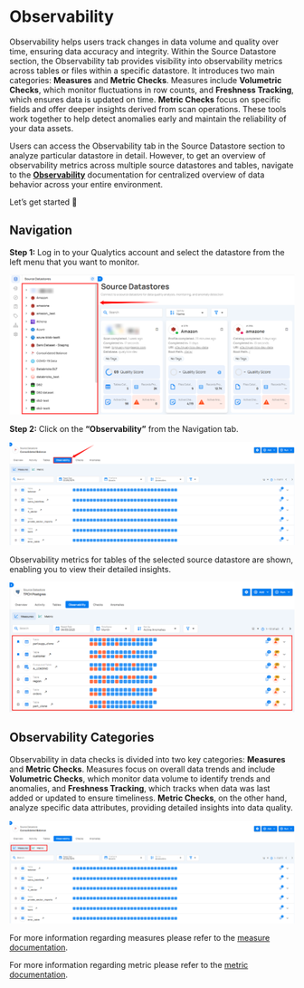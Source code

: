 # Observability

Observability helps users track changes in data volume and quality over time, ensuring data accuracy and integrity. Within the Source Datastore section, the Observability tab provides visibility into observability metrics across tables or files within a specific datastore. It introduces two main categories: **Measures** and **Metric Checks**. Measures include **Volumetric Checks**, which monitor fluctuations in row counts, and **Freshness Tracking**, which ensures data is updated on time. **Metric Checks** focus on specific fields and offer deeper insights derived from scan operations. These tools work together to help detect anomalies early and maintain the reliability of your data assets.

Users can access the Observability tab in the Source Datastore section to analyze particular datastore in detail. However, to get an overview of observability metrics across multiple source datastores and tables, navigate to the [**Observability**](../explore/observability.md) documentation for centralized overview of data behavior across your entire environment.

Let’s get started 🚀

## Navigation

**Step 1:** Log in to your Qualytics account and select the datastore from the left menu that you want to monitor.

![datastore](../assets/observability/source-light-1.png)

**Step 2:** Click on the **“Observability”** from the Navigation tab.

![observability](../assets/observability/observability-light-2.png)

Observability metrics for tables of the selected source datastore are shown, enabling you to view their detailed insights.

![observability-metrics](../assets/observability/observability-metrics-light.png)

## Observability Categories

Observability in data checks is divided into two key categories: **Measures** and **Metric Checks**. Measures focus on overall data trends and include **Volumetric Checks**, which monitor data volume to identify trends and anomalies, and **Freshness Tracking**, which tracks when data was last added or updated to ensure timeliness. **Metric Checks**, on the other hand, analyze specific data attributes, providing detailed insights into data quality.

![category](../assets/observability/category-light-3.png)

For more information regarding measures please refer to the [measure documentation](../observability/measures.md).

For more information regarding metric please refer to the [metric documentation](../observability/metric-check.md).